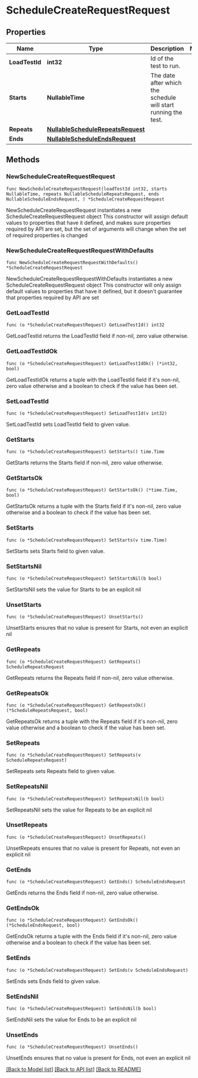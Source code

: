 # ScheduleCreateRequestRequest

## Properties

Name | Type | Description | Notes
------------ | ------------- | ------------- | -------------
**LoadTestId** | **int32** | Id of the test to run. | 
**Starts** | **NullableTime** | The date after which the schedule will start running the test. | 
**Repeats** | [**NullableScheduleRepeatsRequest**](ScheduleRepeatsRequest.md) |  | 
**Ends** | [**NullableScheduleEndsRequest**](ScheduleEndsRequest.md) |  | 

## Methods

### NewScheduleCreateRequestRequest

`func NewScheduleCreateRequestRequest(loadTestId int32, starts NullableTime, repeats NullableScheduleRepeatsRequest, ends NullableScheduleEndsRequest, ) *ScheduleCreateRequestRequest`

NewScheduleCreateRequestRequest instantiates a new ScheduleCreateRequestRequest object
This constructor will assign default values to properties that have it defined,
and makes sure properties required by API are set, but the set of arguments
will change when the set of required properties is changed

### NewScheduleCreateRequestRequestWithDefaults

`func NewScheduleCreateRequestRequestWithDefaults() *ScheduleCreateRequestRequest`

NewScheduleCreateRequestRequestWithDefaults instantiates a new ScheduleCreateRequestRequest object
This constructor will only assign default values to properties that have it defined,
but it doesn't guarantee that properties required by API are set

### GetLoadTestId

`func (o *ScheduleCreateRequestRequest) GetLoadTestId() int32`

GetLoadTestId returns the LoadTestId field if non-nil, zero value otherwise.

### GetLoadTestIdOk

`func (o *ScheduleCreateRequestRequest) GetLoadTestIdOk() (*int32, bool)`

GetLoadTestIdOk returns a tuple with the LoadTestId field if it's non-nil, zero value otherwise
and a boolean to check if the value has been set.

### SetLoadTestId

`func (o *ScheduleCreateRequestRequest) SetLoadTestId(v int32)`

SetLoadTestId sets LoadTestId field to given value.


### GetStarts

`func (o *ScheduleCreateRequestRequest) GetStarts() time.Time`

GetStarts returns the Starts field if non-nil, zero value otherwise.

### GetStartsOk

`func (o *ScheduleCreateRequestRequest) GetStartsOk() (*time.Time, bool)`

GetStartsOk returns a tuple with the Starts field if it's non-nil, zero value otherwise
and a boolean to check if the value has been set.

### SetStarts

`func (o *ScheduleCreateRequestRequest) SetStarts(v time.Time)`

SetStarts sets Starts field to given value.


### SetStartsNil

`func (o *ScheduleCreateRequestRequest) SetStartsNil(b bool)`

 SetStartsNil sets the value for Starts to be an explicit nil

### UnsetStarts
`func (o *ScheduleCreateRequestRequest) UnsetStarts()`

UnsetStarts ensures that no value is present for Starts, not even an explicit nil
### GetRepeats

`func (o *ScheduleCreateRequestRequest) GetRepeats() ScheduleRepeatsRequest`

GetRepeats returns the Repeats field if non-nil, zero value otherwise.

### GetRepeatsOk

`func (o *ScheduleCreateRequestRequest) GetRepeatsOk() (*ScheduleRepeatsRequest, bool)`

GetRepeatsOk returns a tuple with the Repeats field if it's non-nil, zero value otherwise
and a boolean to check if the value has been set.

### SetRepeats

`func (o *ScheduleCreateRequestRequest) SetRepeats(v ScheduleRepeatsRequest)`

SetRepeats sets Repeats field to given value.


### SetRepeatsNil

`func (o *ScheduleCreateRequestRequest) SetRepeatsNil(b bool)`

 SetRepeatsNil sets the value for Repeats to be an explicit nil

### UnsetRepeats
`func (o *ScheduleCreateRequestRequest) UnsetRepeats()`

UnsetRepeats ensures that no value is present for Repeats, not even an explicit nil
### GetEnds

`func (o *ScheduleCreateRequestRequest) GetEnds() ScheduleEndsRequest`

GetEnds returns the Ends field if non-nil, zero value otherwise.

### GetEndsOk

`func (o *ScheduleCreateRequestRequest) GetEndsOk() (*ScheduleEndsRequest, bool)`

GetEndsOk returns a tuple with the Ends field if it's non-nil, zero value otherwise
and a boolean to check if the value has been set.

### SetEnds

`func (o *ScheduleCreateRequestRequest) SetEnds(v ScheduleEndsRequest)`

SetEnds sets Ends field to given value.


### SetEndsNil

`func (o *ScheduleCreateRequestRequest) SetEndsNil(b bool)`

 SetEndsNil sets the value for Ends to be an explicit nil

### UnsetEnds
`func (o *ScheduleCreateRequestRequest) UnsetEnds()`

UnsetEnds ensures that no value is present for Ends, not even an explicit nil

[[Back to Model list]](../README.md#documentation-for-models) [[Back to API list]](../README.md#documentation-for-api-endpoints) [[Back to README]](../README.md)



